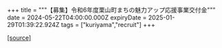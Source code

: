 +++
title = """【募集】令和6年度栗山町まちの魅力アップ応援事業交付金"""
date = 2024-05-22T04:00:00.000Z
expiryDate = 2025-01-29T01:39:22.924Z
tags = ["kuriyama","recruit"]
+++


[[source]](https://www.town.kuriyama.hokkaido.jp/soshiki/31/633.html)
